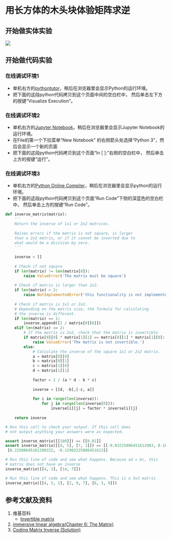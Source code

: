 # 用长方体的木头块体验矩阵求逆

## 开始做实体实验

![](/images/线性代数/矩阵/用长方体的木头块体验矩阵求逆/1a1.jpg)

## 开始做代码实验

### 在线调试环境1

- 单机右方的[pythontutor](https://pythontutor.com/visualize.html#mode=edit)，稍后在浏览器里会显示Python的运行环境。
- 把下面的这段python代码拷贝到这个页面中间的空白栏中， 然后单击左下方的按键“Visualize Execution”。

### 在线调试环境2

- 单机右方的[Jupyter Notebook](https://mybinder.org/v2/gh/ipython/ipython-in-depth/master?filepath=binder/Index.ipynb)，稍后在浏览器里会显示Jupyter Notebook的运行环境。
- 在File的第一个下拉菜单“New Notebook” 的右侧箭头处选择“Python 3”，然后会显示一个新的页面
- 把下面的这段python代码拷贝到这个页面“In [ ]:”右侧的空白栏中， 然后单击上方的按键“运行”。

### 在线调试环境3

- 单机右方的[Python Online Compiler](https://www.alphacodingskills.com/compile-python-online.php)，稍后在浏览器里会显示python的运行环境。
- 把下面的这段python代码拷贝到这个页面“Run Code”下侧的深蓝色的空白栏中， 然后单击上方的按键“Run Code”。

```python
def inverse_matrix(matrix):
    '''
    Return the inverse of 1x1 or 2x2 matrices.
    
    Raises errors if the matrix is not square, is larger
    than a 2x2 matrix, or if it cannot be inverted due to
    what would be a division by zero.
    '''
    
    inverse = []
    
    # Check if not square
    if len(matrix) != len(matrix[0]):
        raise ValueError('The matrix must be square')
    
    # Check if matrix is larger than 2x2.
    if len(matrix) > 2:
        raise NotImplementedError('this functionality is not implemented')
    
    # Check if matrix is 1x1 or 2x2.
    # Depending on the matrix size, the formula for calculating
    # the inverse is different. 
    if len(matrix) == 1:
        inverse.append([1 / matrix[0][0]])
    elif len(matrix) == 2:
        # If the matrix is 2x2, check that the matrix is invertible
        if matrix[0][0] * matrix[1][1] == matrix[0][1] * matrix[1][0]:
            raise ValueError('The matrix is not invertible.')
        else:
            # Calculate the inverse of the square 1x1 or 2x2 matrix.
            a = matrix[0][0]
            b = matrix[0][1]
            c = matrix[1][0]
            d = matrix[1][1]
            
            factor = 1 / (a * d - b * c)
            
            inverse = [[d, -b],[-c, a]]
            
            for i in range(len(inverse)):
                for j in range(len(inverse[0])):
                    inverse[i][j] = factor * inverse[i][j]
    
    return inverse

# Run this cell to check your output. If this cell does 
# not output anything your answers were as expected.

assert inverse_matrix([[100]]) == [[0.01]]
assert inverse_matrix([[4, 5], [7, 1]]) == [[-0.03225806451612903, 0.16129032258064516],
 [0.22580645161290322, -0.12903225806451613]]

# Run this line of code and see what happens. Because ad = bc, this
# matrix does not have an inverse
inverse_matrix([[4, 2], [14, 7]])

# Run this line of code and see what happens. This is a 3x3 matrix
inverse_matrix([[4, 5, 1], [2, 9, 7], [6, 3, 9]])
```

## 参考文献及资料

1. 维基百科
	- [Invertible matrix](https://en.wikipedia.org/wiki/Invertible_matrix) 
2. [immersive linear algebra(Chapter 6: The Matrix)](http://immersivemath.com/ila/ch06_matrices/ch06.html)
3. [Coding Matrix Inverse (Solution)](https://classroom.udacity.com/courses/ud953/lessons/4632564251/concepts/c0816e85-55c5-4356-8d65-6046a2837d51)